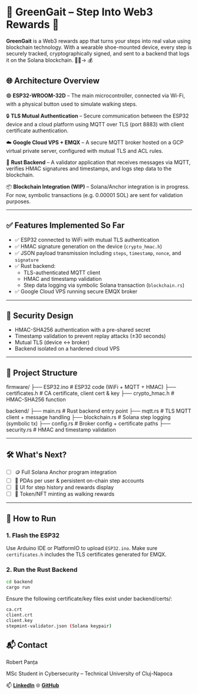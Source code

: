 # 🍃 GreenGait – Step Into Web3 Rewards 🍃

**GreenGait** is a Web3 rewards app that turns your steps into real value using blockchain technology. With a wearable shoe-mounted device, every step is securely tracked, cryptographically signed, and sent to a backend that logs it on the Solana blockchain. 🚶‍♂️→ 💰

## 🌐 Architecture Overview

🟢 **ESP32-WROOM-32D** – The main microcontroller, connected via Wi-Fi, with a physical button used to simulate walking steps.

🔒 **TLS Mutual Authentication** – Secure communication between the ESP32 device and a cloud platform using MQTT over TLS (port 8883) with client certificate authentication.

☁️ **Google Cloud VPS + EMQX** – A secure MQTT broker hosted on a GCP virtual private server, configured with mutual TLS and ACL rules.

🧠 **Rust Backend** – A validator application that receives messages via MQTT, verifies HMAC signatures and timestamps, and logs step data to the blockchain.

📦 **Blockchain Integration (WIP)** – Solana/Anchor integration is in progress. For now, symbolic transactions (e.g. 0.00001 SOL) are sent for validation purposes.

---

## ✅ Features Implemented So Far

- ✅ ESP32 connected to WiFi with mutual TLS authentication
- ✅ HMAC signature generation on the device (`crypto_hmac.h`)
- ✅ JSON payload transmission including `steps`, `timestamp`, `nonce`, and `signature`
- ✅ Rust backend:
  - TLS-authenticated MQTT client
  - HMAC and timestamp validation
  - Step data logging via symbolic Solana transaction (`blockchain.rs`)
- ✅ Google Cloud VPS running secure EMQX broker

---

## 🔐 Security Design

- HMAC-SHA256 authentication with a pre-shared secret
- Timestamp validation to prevent replay attacks (±30 seconds)
- Mutual TLS (device ↔ broker)
- Backend isolated on a hardened cloud VPS

---

## 📁 Project Structure

firmware/ ├── ESP32.ino # ESP32 code (WiFi + MQTT + HMAC) ├── certificates.h # CA certificate, client cert & key ├── crypto_hmac.h # HMAC-SHA256 function

backend/ ├── main.rs # Rust backend entry point ├── mqtt.rs # TLS MQTT client + message handling ├── blockchain.rs # Solana step logging (symbolic tx) ├── config.rs # Broker config + certificate paths ├── security.rs # HMAC and timestamp validation


---

## 🛠️ What's Next?

- [ ] 🪙 Full Solana Anchor program integration
- [ ] 🧠 PDAs per user & persistent on-chain step accounts
- [ ] 🎨 UI for step history and rewards display
- [ ] 💎 Token/NFT minting as walking rewards

---

## 🚀 How to Run

### 1. Flash the ESP32
Use Arduino IDE or PlatformIO to upload `ESP32.ino`. Make sure `certificates.h` includes the TLS certificates generated for EMQX.

### 2. Run the Rust Backend

```bash
cd backend
cargo run
```
Ensure the following certificate/key files exist under backend/certs/:

```bash
ca.crt
client.crt
client.key
stepmint-validator.json (Solana keypair)
```

## 📬 Contact
Robert Panța

MSc Student in Cybersecurity – Technical University of Cluj-Napoca

📫 **[LinkedIn](https://www.linkedin.com/in/robert-panta/)**
🌐 **[GitHub](https://github.com/RobCyberLab)**